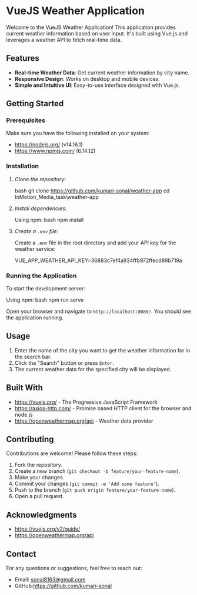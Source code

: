 # VueJS Weather Application

Welcome to the VueJS Weather Application! This application provides current weather information based on user input. It's built using Vue.js and leverages a weather API to fetch real-time data.

## Features

- **Real-time Weather Data**: Get current weather information by city name.
- **Responsive Design**: Works on desktop and mobile devices.
- **Simple and Intuitive UI**: Easy-to-use interface designed with Vue.js.

## Getting Started

### Prerequisites

Make sure you have the following installed on your system:

- https://nodejs.org/ (v14.16.1)
- https://www.npmjs.com/ (6.14.12) 

### Installation

1. *Clone the repository:*

   bash
   git clone https://github.com/kumari-sonal/weather-app
   cd InMotion_Media_task\weather-app
   

2. *Install dependencies:*

   Using npm:
   bash
   npm install
   


3. *Create a `.env` file:*

   Create a `.env` file in the root directory and add your API key for the weather service:

   
   VUE_APP_WEATHER_API_KEY=36883c7ef4a934ffb972ffecd89b719a
   

### Running the Application

To start the development server:

Using npm:
bash
npm run serve


Open your browser and navigate to `http://localhost:8080/`. You should see the application running.

## Usage

1. Enter the name of the city you want to get the weather information for in the search bar.
2. Click the "Search" button or press `Enter`.
3. The current weather data for the specified city will be displayed.

## Built With

- https://vuejs.org/ - The Progressive JavaScript Framework
- https://axios-http.com/ - Promise based HTTP client for the browser and node.js
- https://openweathermap.org/api - Weather data provider

## Contributing

Contributions are welcome! Please follow these steps:

1. Fork the repository.
2. Create a new branch (`git checkout -b feature/your-feature-name`).
3. Make your changes.
4. Commit your changes (`git commit -m 'Add some feature'`).
5. Push to the branch (`git push origin feature/your-feature-name`).
6. Open a pull request.


## Acknowledgments

- https://vuejs.org/v2/guide/
- https://openweathermap.org/api

## Contact

For any questions or suggestions, feel free to reach out:

- Email: sonal8163@gmail.com
- GitHub:https://github.com/kumari-sonal


